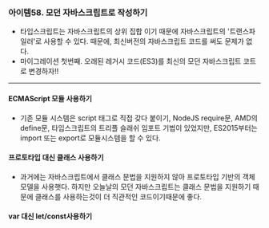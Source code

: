 ### 아이템58. 모던 자바스크립트로 작성하기

- 타입스크립트는 자바스크립트의 상위 집합 이기 때문에 자바스크립트의 '트랜스파일러'로 사용할 수 있다.
  때문에, 최신버전의 자바스크립트 코드를 써도 문제가 없다.
- 마이그레이션 첫번째. 오래된 레거시 코드(ES3)를 최신의 모던 자바스크립트 코트로 변경하자!!

---

#### ECMAScript 모듈 사용하기

- 기존 모듈 시스템은 script 태그로 직접 갖다 붙이기, NodeJS require문, AMD의 define문, 타입스크립트의 트리플 슬래쉬 임포트 기법이 있었지만,
  ES2015부터는 import 또는 export로 모듈시스템을 할 수 있다.

#### 프로토타입 대신 클래스 사용하기

- 과거에는 자바스크립트에서 클래스 문법을 지원하지 않아 프로토타입 기반의 객체 모델을 사용햇다.
  하지만 오늘날의 모던 자바스크립트는 클래스 문법을 지원하기 때문에 클래스를 사용하는것이 더 직관적인 코드이기때문에 좋다.

#### var 대신 let/const사용하기
